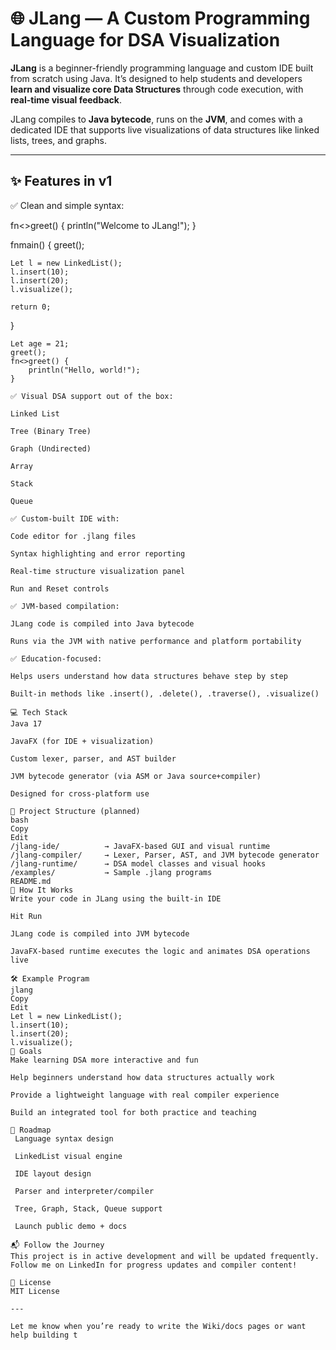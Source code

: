 # 🌐 JLang — A Custom Programming Language for DSA Visualization

**JLang** is a beginner-friendly programming language and custom IDE built from scratch using Java. It’s designed to help students and developers **learn and visualize core Data Structures** through code execution, with **real-time visual feedback**.

JLang compiles to **Java bytecode**, runs on the **JVM**, and comes with a dedicated IDE that supports live visualizations of data structures like linked lists, trees, and graphs.

---

## ✨ Features in v1

✅ Clean and simple syntax:

fn<>greet() {
    println("Welcome to JLang!");
}

fn<int>main() {
    greet();

    Let l = new LinkedList();
    l.insert(10);
    l.insert(20);
    l.visualize();

    return 0;
}





```jlang
Let age = 21;
greet();
fn<>greet() {
    println("Hello, world!");
}

✅ Visual DSA support out of the box:

Linked List

Tree (Binary Tree)

Graph (Undirected)

Array

Stack

Queue

✅ Custom-built IDE with:

Code editor for .jlang files

Syntax highlighting and error reporting

Real-time structure visualization panel

Run and Reset controls

✅ JVM-based compilation:

JLang code is compiled into Java bytecode

Runs via the JVM with native performance and platform portability

✅ Education-focused:

Helps users understand how data structures behave step by step

Built-in methods like .insert(), .delete(), .traverse(), .visualize()

💻 Tech Stack
Java 17

JavaFX (for IDE + visualization)

Custom lexer, parser, and AST builder

JVM bytecode generator (via ASM or Java source+compiler)

Designed for cross-platform use

📁 Project Structure (planned)
bash
Copy
Edit
/jlang-ide/          → JavaFX-based GUI and visual runtime  
/jlang-compiler/     → Lexer, Parser, AST, and JVM bytecode generator  
/jlang-runtime/      → DSA model classes and visual hooks  
/examples/           → Sample .jlang programs  
README.md
🚀 How It Works
Write your code in JLang using the built-in IDE

Hit Run

JLang code is compiled into JVM bytecode

JavaFX-based runtime executes the logic and animates DSA operations live

🛠️ Example Program
jlang
Copy
Edit
Let l = new LinkedList();
l.insert(10);
l.insert(20);
l.visualize();
🎯 Goals
Make learning DSA more interactive and fun

Help beginners understand how data structures actually work

Provide a lightweight language with real compiler experience

Build an integrated tool for both practice and teaching

📅 Roadmap
 Language syntax design

 LinkedList visual engine

 IDE layout design

 Parser and interpreter/compiler

 Tree, Graph, Stack, Queue support

 Launch public demo + docs

📬 Follow the Journey
This project is in active development and will be updated frequently.
Follow me on LinkedIn for progress updates and compiler content!

📄 License
MIT License

---

Let me know when you’re ready to write the Wiki/docs pages or want help building t
